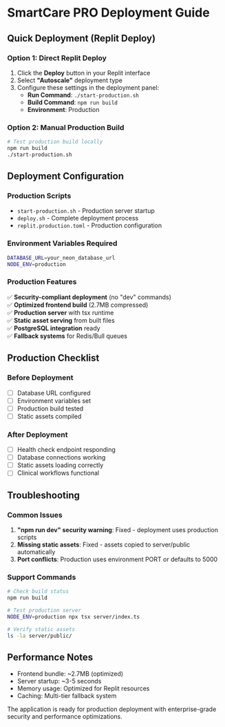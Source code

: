 # SmartCare PRO Deployment Guide

## Quick Deployment (Replit Deploy)

### Option 1: Direct Replit Deploy
1. Click the **Deploy** button in your Replit interface
2. Select **"Autoscale"** deployment type
3. Configure these settings in the deployment panel:
   - **Run Command**: `./start-production.sh`
   - **Build Command**: `npm run build`
   - **Environment**: Production

### Option 2: Manual Production Build
```bash
# Test production build locally
npm run build
./start-production.sh
```

## Deployment Configuration

### Production Scripts
- `start-production.sh` - Production server startup
- `deploy.sh` - Complete deployment process  
- `replit.production.toml` - Production configuration

### Environment Variables Required
```bash
DATABASE_URL=your_neon_database_url
NODE_ENV=production
```

### Production Features
✅ **Security-compliant deployment** (no "dev" commands)  
✅ **Optimized frontend build** (2.7MB compressed)  
✅ **Production server** with tsx runtime  
✅ **Static asset serving** from built files  
✅ **PostgreSQL integration** ready  
✅ **Fallback systems** for Redis/Bull queues  

## Production Checklist

### Before Deployment
- [ ] Database URL configured
- [ ] Environment variables set
- [ ] Production build tested
- [ ] Static assets compiled

### After Deployment
- [ ] Health check endpoint responding
- [ ] Database connections working  
- [ ] Static assets loading correctly
- [ ] Clinical workflows functional

## Troubleshooting

### Common Issues
1. **"npm run dev" security warning**: Fixed - deployment uses production scripts
2. **Missing static assets**: Fixed - assets copied to server/public automatically
3. **Port conflicts**: Production uses environment PORT or defaults to 5000

### Support Commands
```bash
# Check build status
npm run build

# Test production server
NODE_ENV=production npx tsx server/index.ts

# Verify static assets
ls -la server/public/
```

## Performance Notes
- Frontend bundle: ~2.7MB (optimized)
- Server startup: ~3-5 seconds
- Memory usage: Optimized for Replit resources
- Caching: Multi-tier fallback system

The application is ready for production deployment with enterprise-grade security and performance optimizations.